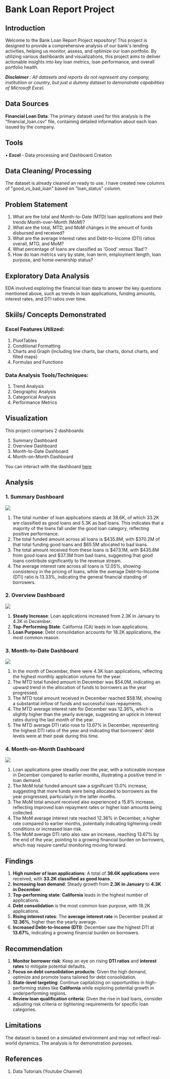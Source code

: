# Bank Loan Report Project

## Introduction
Welcome to the Bank Loan Report Project repository! This project is designed to provide a comprehensive analysis of our bank's lending activities, helping us monitor, assess, and optimize our loan portfolio. By utilizing various dashboards and visualizations, this project aims to deliver actionable insights into key loan metrics, loan performance, and overall portfolio health.

**_Disclaimer_** : _All datasets and reports do not represent any company, institutiion or country, but just a dummy dataset to demonstrate capabilities of Microsoft Excel._

## Data Sources
**Financial Loan Data**: The primary dataset used for this analysis is the "financial_loan.csv" file, containing detailed information about each loan issued by the company.

## Tools
•	**Excel** - Data processing and Dashboard Creation

## Data Cleaning/ Processing
The dataset is already cleaned an ready to use. I have created new columns of "good_vs_bad_loan" based on "loan_status" column.


## Problem Statement
1.  What are the total and Month-to-Date (MTD) loan applications and their trends Month-over-Month (MoM)?
2.  What are the total, MTD, and MoM changes in the amount of funds disbursed and received?
3.  What are the average interest rates and Debt-to-Income (DTI) ratios overall, MTD, and MoM?
4.  What percentage of loans are classified as 'Good' versus 'Bad'?
5.  How do loan metrics vary by state, loan term, employment length, loan purpose, and home ownership status?

## Exploratory Data Analysis
EDA involved exploring the financial loan data to answer the key questions mentioned above, such as trends in loan applications, funding amounts, interest rates, and DTI ratios over time.


## Skiils/ Concepts Demonstrated
### Excel Features Utilized:
1.  PivotTables
2.  Conditional Formatting
3.  Charts and Graph (including line charts, bar charts, donut charts, and filled maps)
4.  Formulas and Functions
   
### Data Analysis Tools/Techniques:
1.  Trend Analysis
2.  Geographic Analysis
3.  Categorical Analysis
4.  Performance Metrics 

## Visualization
This project comprises 2 dashboards:
1.  Summary Dashboard
2.  Overview Dashboard
3.  Month-to-Date Dashboard
4.  Month-on-Month Dashboard

You can interact with the dashboard [here](https://onedrive.live.com/edit.aspx?resid=810575755AC07AA7!sf2152d39f6a64c7ab9810d4d79e45c7a&migratedtospo=true&wdorigin=OFFICECOM-WEB.START.UPLOAD&wdprevioussessionsrc=HarmonyWeb&wdprevioussession=580c85e9-e916-4f07-84db-ab34cd8274d7&wdenableroaming=1&wdodb=1&wdlcid=en-US&wdhostclicktime=1725948872043&wdredirectionreason=Force_SingleStepBoot&wdinitialsession=2c31532d-96c3-3d23-0f2a-8e925233dfd0&wdrldsc=1&wdrldc=2&wdrldr=InternalError)

## Analysis
### 1.  Summary Dashboard
![](SummaryDashboard.png)
1. The total number of loan applications stands at 38.6K, of which 33.2K are classified as good loans and 5.3K as bad loans. This indicates that a majority of the loans fall under the good loan category, reflecting positive performance.
2. The total funded amount across all loans is $435.8M, with $370.2M of that total funding good loans and $65.5M allocated to bad loans.
3. The total amount received from these loans is $473.1M, with $435.8M from good loans and $37.3M from bad loans, suggesting that good loans contribute significantly to the revenue stream.
4. The average interest rate across all loans is 12.05%, showing consistency in the pricing of loans, while the average Debt-to-Income (DTI) ratio is 13.33%, indicating the general financial standing of borrowers.


### 2.  Overview Dashboard
![](OverviewDashboard.png)
1. **Steady Increase**: Loan applications increased from 2.3K in January to 4.3K in December.
2. **Top-Performing State**: California (CA) leads in loan applications.
3. **Loan Purpose**: Debt consolidation accounts for 18.2K applications, the most common reason.

### 3.  Month-to-Date Dashboard
![](MTD.png)
1. In the month of December, there were 4.3K loan applications, reflecting the highest monthly application volume for the year.
2. The MTD total funded amount in December was $54.0M, indicating an upward trend in the allocation of funds to borrowers as the year progressed.
3. The MTD total amount received in December reached $58.1M, showing a substantial inflow of funds and successful loan repayments.
4. The MTD average interest rate for December was 12.36%, which is slightly higher than the yearly average, suggesting an uptick in interest rates during the last month of the year.
5. The MTD average DTI ratio rose to 13.67% in December, representing the highest DTI ratio of the year and indicating that borrowers' debt levels were at their peak during this time.

### 4.  Month-on-Month Dashboard
![](MoM.png)
1. Loan applications grew steadily over the year, with a noticeable increase in December compared to earlier months, illustrating a positive trend in loan demand.
2. The MoM total funded amount saw a significant 13.0% increase, suggesting that more funds were being allocated to borrowers as the year progressed, particularly in the latter months.
3. The MoM total amount received also experienced a 15.8% increase, reflecting improved loan repayment rates or higher loan amounts being collected.
4. The MoM average interest rate reached 12.36% in December, a higher rate compared to earlier months, potentially indicating tightening credit conditions or increased loan risk.
5. The MoM average DTI ratio also saw an increase, reaching 13.67% by the end of the year, pointing to a growing financial burden on borrowers, which may require careful monitoring moving forward.

## Findings
1. **High number of loan applications**: A total of **38.6K applications** were received, with **33.2K classified as good loans**.
2. **Increasing loan demand**: Steady growth from **2.3K in January** to **4.3K in December**.
3. **Top-performing state**: **California** leads in the highest number of applications.
4. **Debt consolidation** is the most common loan purpose, with 18.2K applications.
5. **Rising interest rates**: The **average interest rate** in December peaked at **12.36%**, higher than the yearly average.
6. **Increased Debt-to-Income (DTI)**: December saw the highest DTI at **13.67%**, indicating a growing financial burden on borrowers.

## Recommendation
1. **Monitor borrower risk**: Keep an eye on rising **DTI ratios** and **interest rates** to mitigate potential defaults.
2. **Focus on debt consolidation products**: Given the high demand, optimize and promote loans tailored for debt consolidation.
3. **State-level targeting**: Continue capitalizing on opportunities in high-performing states like **California** while exploring potential growth in underperforming regions.
4. **Review loan qualification criteria**: Given the rise in bad loans, consider adjusting risk criteria or tightening requirements for specific loan categories.


## Limitations
The dataset is based on a simulated environment and may not reflect real-world dynamics. The analysis is for demonstration purposes.

## References
1. Data Tutorials (Youtube Channel)





